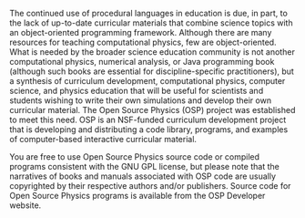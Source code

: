 The continued use of procedural languages in education is due, in part, to the lack of up-to-date curricular materials that combine science topics with an object-oriented programming framework. Although there are many resources for teaching computational physics, few are object-oriented. What is needed by the broader science education community is not another computational physics, numerical analysis, or Java programming book (although such books are essential for discipline-specific practitioners), but a synthesis of curriculum development, computational physics, computer science, and physics education that will be useful for scientists and students wishing to write their own simulations and develop their own curricular material. The Open Source Physics (OSP) project was established to meet this need. OSP is an NSF-funded curriculum development project that is developing and distributing a code library, programs, and examples of computer-based interactive curricular material.

You are free to use Open Source Physics source code or compiled programs consistent with the GNU GPL license, but please note that the narratives of books and manuals associated with OSP code are usually copyrighted by their respective authors and/or publishers.  Source code for Open Source Physics programs is available from the OSP Developer website.